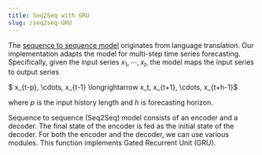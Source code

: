 ```yaml
---
title: Seq2Seq with GRU
slug: /seq2seq-GRU
---
```


The [sequence to sequence model](https://proceedings.neurips.cc/paper/2014/file/a14ac55a4f27472c5d894ec1c3c743d2-Paper.pdf) originates from language translation. Our implementation adapts the model for multi-step time series forecasting.  Specifically, given the input series $x_1,\cdots, x_{t}$, the model maps the input series to output series

$ x_{t-p}, \cdots, x_{t-1} \longrightarrow x_t, x_{t+1}, \cdots, x_{t+h-1}$

where $p$ is the input history length and $h$ is forecasting horizon.

Sequence to sequence (Seq2Seq) model consists of an encoder and a decoder. The final state of the encoder is fed as the initial state of the decoder. For both the encoder and the decoder, we can use various modules. This function implements  Gated Recurrent Unit (GRU).
